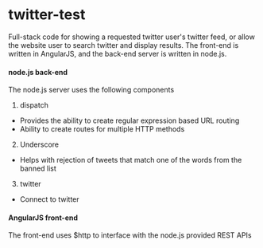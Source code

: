 # twitter-test
Full-stack code for showing a requested twitter user's twitter feed, or allow the website user to search twitter and display results.
The front-end is written in AngularJS, and the back-end server is written in node.js. 
#### node.js back-end
The node.js server uses the following components
1. dispatch
  * Provides the ability to create regular expression based URL routing
  * Ability to create routes for multiple HTTP methods
2. Underscore
 * Helps with rejection of tweets that match one of the words from the banned list
3. twitter
 * Connect to twitter
 
#### AngularJS front-end
The front-end uses $http to interface with the node.js provided REST APIs
